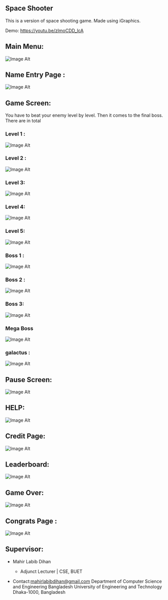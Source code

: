 ## Space Shooter

This is a version of space shooting game. Made using iGraphics.

Demo: https://youtu.be/zlmoCDD_lcA

## Main Menu: 
![Image Alt](https://github.com/zamee0/space_shooting-/blob/8e179d9aadb8ed479163d99f3c875e774b8e3220/Modern-iGraphics-0.4.0/menu.png)

## Name Entry Page : 
![Image Alt](https://github.com/zamee0/space_shooting-/blob/b7cf2b7a4c5e61fc8b5bec83799b07ed3eae276f/Modern-iGraphics-0.4.0/name.png)

## Game Screen:
You have to beat your enemy level by level. Then it comes to the final boss.
There are in total 

### Level 1 : 
![Image Alt](https://github.com/zamee0/space_shooting-/blob/a74f05eda289844ceb4838152c150224394c83f9/Modern-iGraphics-0.4.0/Screenshot%202025-07-29%20212254.png)
### Level 2 : 
![Image Alt](https://github.com/zamee0/space_shooting-/blob/5524fea192fd3a4aa1a09e5ead2894c1740621d2/Modern-iGraphics-0.4.0/Screenshot%202025-07-30%20110036.png) 
### Level 3: 
![Image Alt](https://github.com/zamee0/space_shooting-/blob/5524fea192fd3a4aa1a09e5ead2894c1740621d2/Modern-iGraphics-0.4.0/Screenshot%202025-07-30%20110237.png)
### Level 4: 
![Image Alt](https://github.com/zamee0/space_shooting-/blob/5524fea192fd3a4aa1a09e5ead2894c1740621d2/Modern-iGraphics-0.4.0/Screenshot%202025-07-30%20110419.png)
### Level 5: 
![Image Alt](https://github.com/zamee0/space_shooting-/blob/5524fea192fd3a4aa1a09e5ead2894c1740621d2/Modern-iGraphics-0.4.0/Screenshot%202025-07-30%20110543.png)

### Boss 1 : 
![Image Alt](https://github.com/zamee0/space_shooting-/blob/b9721ac1e42a221b6e8685da6a0041e6bf6cfe39/Modern-iGraphics-0.4.0/boss.png)
### Boss 2 : 
![Image Alt](https://github.com/zamee0/space_shooting-/blob/b9721ac1e42a221b6e8685da6a0041e6bf6cfe39/Modern-iGraphics-0.4.0/boss(2).png)
### Boss 3: 
![Image Alt](https://github.com/zamee0/space_shooting-/blob/b9721ac1e42a221b6e8685da6a0041e6bf6cfe39/Modern-iGraphics-0.4.0/boss(3).png)
### Mega Boss
![Image Alt](https://github.com/zamee0/space_shooting-/blob/b9721ac1e42a221b6e8685da6a0041e6bf6cfe39/Modern-iGraphics-0.4.0/megaboss.png) 
### galactus : 
![Image Alt](https://github.com/zamee0/space_shooting-/blob/b9721ac1e42a221b6e8685da6a0041e6bf6cfe39/Modern-iGraphics-0.4.0/galactus.png)

## Pause Screen: 
![Image Alt](https://github.com/zamee0/space_shooting-/blob/a74f05eda289844ceb4838152c150224394c83f9/Modern-iGraphics-0.4.0/pause.png)

## HELP:
![Image Alt](https://github.com/zamee0/space_shooting-/blob/a74f05eda289844ceb4838152c150224394c83f9/Modern-iGraphics-0.4.0/help.png)

## Credit Page: 
![Image Alt](https://github.com/zamee0/space_shooting-/blob/77da7160e81e10a88f0435d256d53a4ab1aafd72/Modern-iGraphics-0.4.0/credit.png)

## Leaderboard:
![Image Alt](https://github.com/zamee0/space_shooting-/blob/77da7160e81e10a88f0435d256d53a4ab1aafd72/Modern-iGraphics-0.4.0/Screenshot%202025-07-29%20212956.png)

## Game Over: 
![Image Alt](https://github.com/zamee0/space_shooting-/blob/77da7160e81e10a88f0435d256d53a4ab1aafd72/Modern-iGraphics-0.4.0/deathpage.png)

## Congrats Page :
![Image Alt](https://github.com/zamee0/space_shooting-/blob/77da7160e81e10a88f0435d256d53a4ab1aafd72/Modern-iGraphics-0.4.0/winscreen.png)


## Supervisor: 
* Mahir Labib Dihan 
    - Adjunct Lecturer | CSE, BUET

* Contact:mahirlabibdihan@gmail.com
     Department of Computer Science and Engineering Bangladesh University of Engineering and Technology Dhaka-1000, Bangladesh

